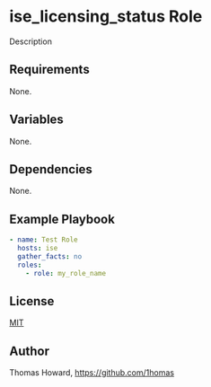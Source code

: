 # ise_licensing_status Role

Description

## Requirements

None.

## Variables

None.

## Dependencies

None.

## Example Playbook

```yaml
- name: Test Role
  hosts: ise
  gather_facts: no
  roles:
    - role: my_role_name
```

## License

[MIT](https://mit-license.org/)

## Author

Thomas Howard, <https://github.com/1homas>
